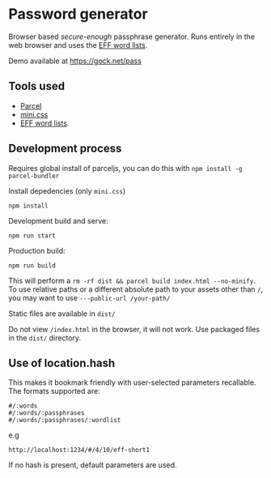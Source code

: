# Password generator

Browser based *secure-enough* passphrase generator. Runs entirely in the web browser and uses the [EFF word lists](https://www.eff.org/deeplinks/2016/07/new-wordlists-random-passphrases).

Demo available at <https://gock.net/pass>

## Tools used

- [Parcel](https://parceljs.org/)
- [mini.css](https://minicss.org/docs/)
- [EFF word lists](https://www.eff.org/deeplinks/2016/07/new-wordlists-random-passphrases).

## Development process

Requires global install of parceljs, you can do this with `npm install -g parcel-bundler`

Install depedencies (only `mini.css`)

    npm install

Development build and serve:

    npm run start

Production build:

    npm run build

This will perform a `rm -rf dist && parcel build index.html --no-minify`. To use relative paths or a different absolute path to your assets other than `/`, you may want to use `---public-url /your-path/`

Static files are available in `dist/`

Do not view `/index.html` in the browser, it will not work. Use packaged files in the `dist/` directory.

## Use of location.hash

This makes it bookmark friendly with user-selected parameters recallable. The formats supported are:

    #/:words
    #/:words/:passphrases
    #/:words/:passphrases/:wordlist

e.g

    http://localhost:1234/#/4/10/eff-short1

If no hash is present, default parameters are used.
